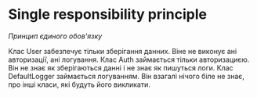 # Single responsibility principle
_Принцип єдиного обов'язку_

Клас User забезпечує тільки зберігання данних. Віне не виконує ані авторизації, ані логування.
Клас Auth займається тільки авторизациєю. Він не знає як зберігаються данні і не знає як пишуться логи.
Клас DefaultLogger займається логуванням. Він взагалі нічого біле не знає, про інші класи, які будуть його викликати.